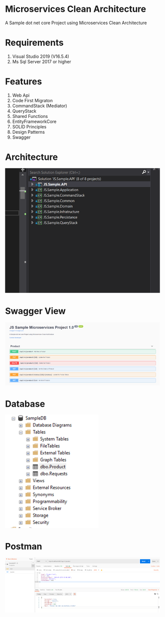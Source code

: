 # Microservices Clean Architecture

A  Sample dot net core Project  using Microservices Clean Architecture

# Requirements
 
1. Visual Studio 2019 (V16.5.4)
2. Ms Sql Server 2017  or higher


# Features
1. Web Api
2. Code First Migraton
3. CommandStack (Mediator)
4. QueryStack
5. Shared Functions
6. EntityFrameworkCore
7. SOLID Principles
8. Design Patterns
9. Swagger

# Architecture
![Architecture](https://github.com/computerprince/JS.Sample.API/blob/master/Images/architecture.PNG)

# Swagger View
![Swagger](https://github.com/computerprince/JS.Sample.API/blob/master/Images/Swagger.PNG)

# Database 
![Database ](https://github.com/computerprince/JS.Sample.API/blob/master/Images/db.PNG)

# Postman
![Postman](https://github.com/computerprince/JS.Sample.API/blob/master/Images/postman.PNG)


